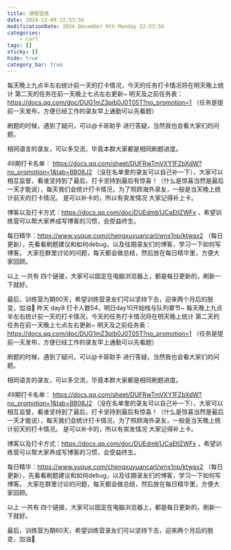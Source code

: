 ```yaml
---
title: 课程信息
date: 2024-12-09 22:53:56
modificationDate: 2024 December 9th Monday 22:53:56
categories: 
	- carl
tags: []
sticky: []
hide: true
category_bar: true
---
```


每天晚上九点半左右统计前一天的打卡情况，今天的任务打卡情况将在明天晚上统计
第二天的任务在前一天晚上七点左右更新~
明天及之前任务表：https://docs.qq.com/doc/DUG1mZ3pib0J0T05T?no_promotion=1 （任务是提前一天发布，方便已经工作的录友早上通勤可以先看题）

刷题的时候，遇到了疑问，可以@卡哥助手 进行答疑，当然我也会看大家们的问题。

相同语言的录友，可以多交流，毕竟本群大家都是相同刷题进度。 

49期打卡名单： https://docs.qq.com/sheet/DUFRwTmVXY1FZbXdW?no_promotion=1&tab=BB08J2 （没在名单里的录友可以自己补一下），大家可以相互监督，看谁坚持到了最后，打卡坚持到最后有惊喜！（什么是惊喜当然是最后一天才能说），每天我们会统计打卡情况，为了照顾海外录友，一般是当天晚上统计前天的打卡情况。 是可以补卡的，所以有突发情况 大家记得补上卡。

博客以及打卡方式：https://docs.qq.com/doc/DUEdmb1JCaEtlZWFx ，希望训练营可以帮大家养成写博客的习惯，会受益终生。

每日精华：https://www.yuque.com/chengxuyuancarl/wnx1np/ktwax2 （每日更新），先看看刷题建议和如何debug，以及往期录友们的博客，学习一下如何写博客。 大家在群里讨论的问题，每天都会做总结，然后放在每日精华里，方便大家回顾。

以上 一共有 四个链接，大家可以固定在电脑浏览器上，都是每日更新的，刷新一下就好。 

最后，训练营为期60天，希望训练营录友们可以坚持下去，迎来两个月后的脱变，加油💪
昨天 day8 打卡人数54，明日day10开始栈与队列章节~
每天晚上九点半左右统计前一天的打卡情况，今天的任务打卡情况将在明天晚上统计
第二天的任务在前一天晚上七点左右更新~
明天及之前任务表：https://docs.qq.com/doc/DUG1mZ3pib0J0T05T?no_promotion=1 （任务是提前一天发布，方便已经工作的录友早上通勤可以先看题）

刷题的时候，遇到了疑问，可以@卡哥助手 进行答疑，当然我也会看大家们的问题。

相同语言的录友，可以多交流，毕竟本群大家都是相同刷题进度。 

49期打卡名单： https://docs.qq.com/sheet/DUFRwTmVXY1FZbXdW?no_promotion=1&tab=BB08J2 （没在名单里的录友可以自己补一下），大家可以相互监督，看谁坚持到了最后，打卡坚持到最后有惊喜！（什么是惊喜当然是最后一天才能说），每天我们会统计打卡情况，为了照顾海外录友，一般是当天晚上统计前天的打卡情况。 是可以补卡的，所以有突发情况 大家记得补上卡。

博客以及打卡方式：https://docs.qq.com/doc/DUEdmb1JCaEtlZWFx ，希望训练营可以帮大家养成写博客的习惯，会受益终生。

每日精华：https://www.yuque.com/chengxuyuancarl/wnx1np/ktwax2 （每日更新），先看看刷题建议和如何debug，以及往期录友们的博客，学习一下如何写博客。 大家在群里讨论的问题，每天都会做总结，然后放在每日精华里，方便大家回顾。

以上 一共有 四个链接，大家可以固定在电脑浏览器上，都是每日更新的，刷新一下就好。 

最后，训练营为期60天，希望训练营录友们可以坚持下去，迎来两个月后的脱变，加油💪
